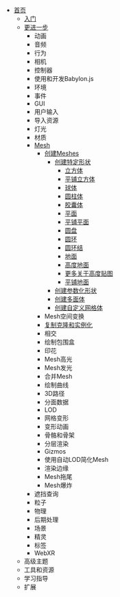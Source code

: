 * [首页](../../../../)
    * [入门](../../../../入门/)
    * [更进一步](../../../)
        * 动画
        * 音频
        * 行为
        * 相机
        * 控制器
        * 使用和开发Babylon.js
        * 环境
        * 事件
        * GUI
        * 用户输入
        * 导入资源
        * 灯光
        * 材质
        * [Mesh](../../)
            * [创建Meshes](../)
                * [创建特定形状](./)
                    * [立方体](./立方体)
                    * [平铺立方体](./平铺立方体)
                    * [球体](./球体)
                    * [圆柱体](./圆柱体)
                    * [胶囊体](./胶囊体)
                    * [平面](./平面)
                    * [平铺平面](./平铺平面)
                    * [圆盘](./圆盘)
                    * [圆环](./圆环)
                    * [圆环结](./圆环结)
                    * [地面](./地面)
                    * [高度地面](./高度地面)
                    * [更多关于高度贴图](./更多关于高度贴图)
                    * [平铺地面](./平铺地面)
                * [创建参数化形状](../创建参数化形状/)
                * [创建多面体](../创建多面体/)
                * [创建自定义网格体](../创建自定义网格体/)
            * Mesh空间变换
            * [复制克隆和实例化](../../复制克隆和实例化/)
            * 相交
            * 绘制包围盒
            * 印花
            * Mesh高光
            * Mesh发光
            * 合并Mesh
            * 绘制曲线
            * 3D路径
            * 分面数据
            * LOD
            * 网格变形
            * 变形动画
            * 骨骼和骨架
            * 分层渲染
            * Gizmos
            * 使用自动LOD简化Mesh
            * 渲染边缘
            * Mesh拖尾
            * Mesh爆炸
        * 遮挡查询
        * 粒子
        * 物理
        * 后期处理
        * 场景
        * 精灵
        * 标签
        * WebXR
    * 高级主题
    * 工具和资源
    * 学习指导
    * 扩展
